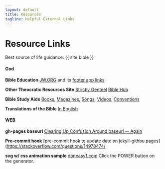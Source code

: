 ```yaml
---
layout: default
title: Resources
tagline: Helpful External Links
---
```


# Resource Links

Best source of life guidance: {{ site.bible }}

#### God
**Bible Education**
[JW.ORG](https://jw.org/) and its [footer app links](https://jw.org/#footer)

**Other Theocratic Resources Site**
[Strictly Genteel](http://www.strictlygenteel.co.uk/index.html)
[Bible Hub](https://biblehub.com/)

**Bible Study Aids**
[Books](https://wol.jw.org/en/wol/library/r1/lp-e/all-publications/books), [Magazines](https://www.jw.org/en/library/magazines/), [Songs](https://www.jw.org/en/library/music-songs/), [Videos](https://www.jw.org/en/library/videos/#en/home), [Conventions](https://www.jw.org/en/jehovahs-witnesses/conventions/)

**Translations of the Bible**
[In English](https://wol.jw.org/en/wol/bibles/r1/lp-e)

#### WEB
**gh-pages baseurl**
[Clearing Up Confusion Around baseurl -- Again](https://byparker.com/blog/2014/clearing-up-confusion-around-baseurl/)

**Pre-commit hook**
[pre-commit hook to update date on jekyll-githbu pages](https://stackoverflow.com/questions/14978474/

**svg w/ css animation sample**
[doneasy1.com](https://www.doneasy1.com) Click the POWER button on the generator.
